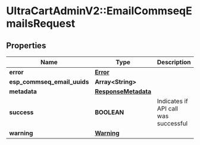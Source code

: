 # UltraCartAdminV2::EmailCommseqEmailsRequest

## Properties
Name | Type | Description | Notes
------------ | ------------- | ------------- | -------------
**error** | [**Error**](Error.md) |  | [optional] 
**esp_commseq_email_uuids** | **Array&lt;String&gt;** |  | [optional] 
**metadata** | [**ResponseMetadata**](ResponseMetadata.md) |  | [optional] 
**success** | **BOOLEAN** | Indicates if API call was successful | [optional] 
**warning** | [**Warning**](Warning.md) |  | [optional] 


